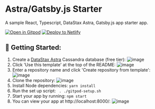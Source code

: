 # Astra/Gatsby.js Starter
A sample React, Typescript, DataStax Astra, Gatsby.js app starter app.

[![Open in Gitpod](https://gitpod.io/button/open-in-gitpod.svg)](https://gitpod.io/#https://github.com/alexleventer/astra-gatsbyjs-starter) [![Deploy to Netlify](https://www.netlify.com/img/deploy/button.svg)](https://app.netlify.com/start/deploy?repository=https://github.com/alexleventer/astra-gatsbyjs-starter)

## 🚀 Getting Started:
1. Create a [DataStax Astra](https://astra.datastax.com/register) Cassandra database (free tier):
![image](https://user-images.githubusercontent.com/3254549/88737275-c938f080-d0ed-11ea-8273-f547da8ef9e6.png)
2. Click 'Use this template' at the top of the README:
![image](https://user-images.githubusercontent.com/3254549/88746600-c3e5a100-d101-11ea-90a4-6fbd9873f2df.png)
3. Enter a repository name and click 'Create repository from template':
![image](https://user-images.githubusercontent.com/3254549/88746670-eb3c6e00-d101-11ea-9b7c-f9e83c754be5.png)
4. Clone the repository:
![image](https://user-images.githubusercontent.com/3254549/88746708-01e2c500-d102-11ea-9b25-174a45ef8545.png)
5. Install Node dependencies: `yarn install`
6. Run the set up script: ` . ./gitpod-setup.sh`
7. Start your app by running: `npm start`
8. You can view your app at  http://localhost:8000/:
![image](https://user-images.githubusercontent.com/3254549/88751025-9e5d9500-d10b-11ea-9776-3276ada4fece.png)
